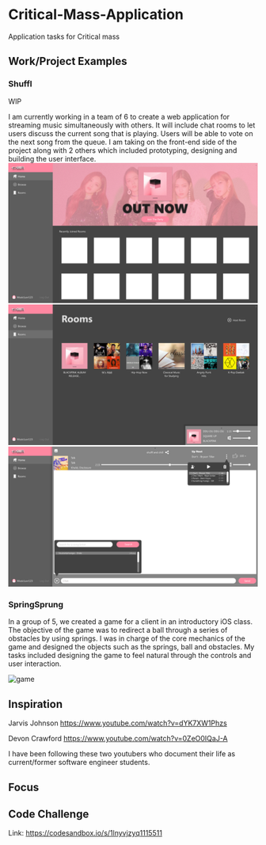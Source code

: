 # Critical-Mass-Application
Application tasks for Critical mass

## Work/Project Examples

### Shuffl
WIP

I am currently working in a team of 6 to create a web application for streaming music simultaneously with others. It will include chat rooms to let users discuss the current song that is playing. Users will be able to vote on the next song from the queue. I am taking on the front-end side of the project along with 2 others which included prototyping, designing and building the user interface. 
![home](/home.png)
![rooms](/rooms.png)
![chat](/chat.png)

### SpringSprung

In a group of 5, we created a game for a client in an introductory iOS class. The objective of the game was to redirect a ball through a series of obstacles by using springs. I was in charge of the core mechanics of the game and designed the objects such as the springs, ball and obstacles. My tasks included designing the game to feel natural through the controls and user interaction. 

![game](/SpringSprung-gif.gif)

## Inspiration

Jarvis Johnson
https://www.youtube.com/watch?v=dYK7XW1Phzs

Devon Crawford
https://www.youtube.com/watch?v=0ZeO0IQaJ-A

I have been following these two youtubers who document their life as current/former software engineer students.

## Focus

## Code Challenge

Link: https://codesandbox.io/s/1lnyvjzyq1115511
